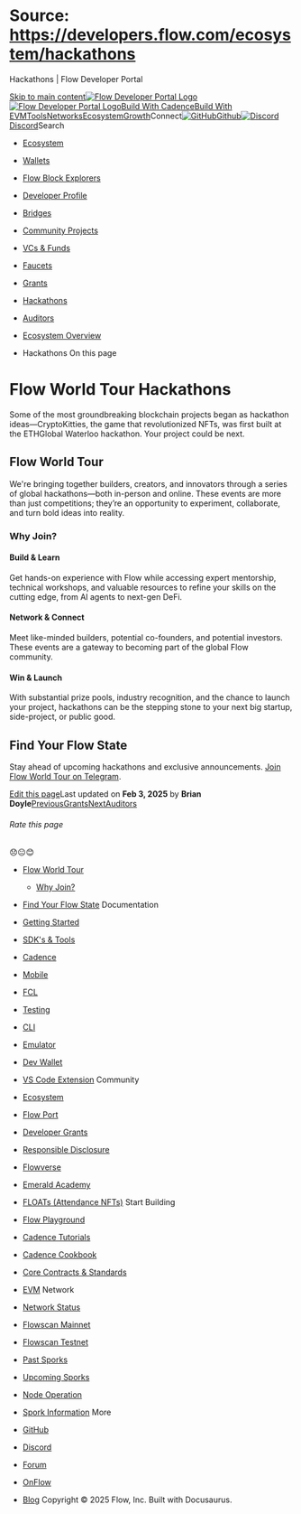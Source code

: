 # Source: https://developers.flow.com/ecosystem/hackathons




Hackathons | Flow Developer Portal





[Skip to main content](#__docusaurus_skipToContent_fallback)[![Flow Developer Portal Logo](/img/flow-docs-logo-dark.png)![Flow Developer Portal Logo](/img/flow-docs-logo-light.png)](/)[Build With Cadence](/build/flow)[Build With EVM](/evm/about)[Tools](/tools/flow-cli)[Networks](/networks/flow-networks)[Ecosystem](/ecosystem)[Growth](/growth)Connect[![GitHub]()Github](https://github.com/onflow)[![Discord]()Discord](https://discord.gg/flow)Search

* [Ecosystem](/ecosystem)
* [Wallets](/ecosystem/wallets)
* [Flow Block Explorers](/ecosystem/block-explorers)
* [Developer Profile](/ecosystem/developer-profile)
* [Bridges](/ecosystem/bridges)
* [Community Projects](/ecosystem/projects)
* [VCs & Funds](/ecosystem/vcs-and-funds)
* [Faucets](/ecosystem/faucets)
* [Grants](/ecosystem/grants)
* [Hackathons](/ecosystem/hackathons)
* [Auditors](/ecosystem/auditors)
* [Ecosystem Overview](/ecosystem/overview)


* Hackathons
On this page
# Flow World Tour Hackathons

Some of the most groundbreaking blockchain projects began as hackathon ideas—CryptoKitties, the game that revolutionized NFTs, was first built at the ETHGlobal Waterloo hackathon. Your project could be next.

## Flow World Tour[​](#flow-world-tour "Direct link to Flow World Tour")

We're bringing together builders, creators, and innovators through a series of global hackathons—both in-person and online. These events are more than just competitions; they’re an opportunity to experiment, collaborate, and turn bold ideas into reality.

### Why Join?[​](#why-join "Direct link to Why Join?")

#### **Build & Learn**[​](#build--learn "Direct link to build--learn")

Get hands-on experience with Flow while accessing expert mentorship, technical workshops, and valuable resources to refine your skills on the cutting edge, from AI agents to next-gen DeFi.

#### **Network & Connect**[​](#network--connect "Direct link to network--connect")

Meet like-minded builders, potential co-founders, and potential investors. These events are a gateway to becoming part of the global Flow community.

#### **Win & Launch**[​](#win--launch "Direct link to win--launch")

With substantial prize pools, industry recognition, and the chance to launch your project, hackathons can be the stepping stone to your next big startup, side-project, or public good.

## Find Your Flow State[​](#find-your-flow-state "Direct link to Find Your Flow State")

Stay ahead of upcoming hackathons and exclusive announcements. [Join Flow World Tour on Telegram](https://t.me/flow_world_tour).

[Edit this page](https://github.com/onflow/docs/tree/main/docs/ecosystem/hackathons.md)Last updated on **Feb 3, 2025** by **Brian Doyle**[PreviousGrants](/ecosystem/grants)[NextAuditors](/ecosystem/auditors)
###### Rate this page

😞😐😊

* [Flow World Tour](#flow-world-tour)
  + [Why Join?](#why-join)
* [Find Your Flow State](#find-your-flow-state)
Documentation

* [Getting Started](/build/getting-started/contract-interaction)
* [SDK's & Tools](/tools)
* [Cadence](https://cadence-lang.org/docs/)
* [Mobile](/build/guides/mobile/overview)
* [FCL](/tools/clients/fcl-js)
* [Testing](/build/smart-contracts/testing)
* [CLI](/tools/flow-cli)
* [Emulator](/tools/emulator)
* [Dev Wallet](https://github.com/onflow/fcl-dev-wallet)
* [VS Code Extension](/tools/vscode-extension)
Community

* [Ecosystem](/ecosystem)
* [Flow Port](https://port.onflow.org/)
* [Developer Grants](https://github.com/onflow/developer-grants)
* [Responsible Disclosure](https://flow.com/flow-responsible-disclosure)
* [Flowverse](https://www.flowverse.co/)
* [Emerald Academy](https://academy.ecdao.org/)
* [FLOATs (Attendance NFTs)](https://floats.city/)
Start Building

* [Flow Playground](https://play.flow.com/)
* [Cadence Tutorials](https://cadence-lang.org/docs/tutorial/first-steps)
* [Cadence Cookbook](https://open-cadence.onflow.org)
* [Core Contracts & Standards](/build/core-contracts)
* [EVM](/evm/about)
Network

* [Network Status](https://status.onflow.org/)
* [Flowscan Mainnet](https://flowdscan.io/)
* [Flowscan Testnet](https://testnet.flowscan.io/)
* [Past Sporks](/networks/node-ops/node-operation/past-sporks)
* [Upcoming Sporks](/networks/node-ops/node-operation/upcoming-sporks)
* [Node Operation](/networks/node-ops)
* [Spork Information](/networks/node-ops/node-operation/spork)
More

* [GitHub](https://github.com/onflow)
* [Discord](https://discord.gg/flow)
* [Forum](https://forum.onflow.org/)
* [OnFlow](https://onflow.org/)
* [Blog](https://flow.com/blog)
Copyright © 2025 Flow, Inc. Built with Docusaurus.


